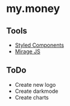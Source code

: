 # my.money

## Tools

- [Styled Components](https://styled-components.com)
- [Mirage JS](https://miragejs.com/)

## ToDo

- Create new logo
- Create darkmode
- Create charts
